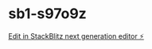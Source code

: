 # sb1-s97o9z

[Edit in StackBlitz next generation editor ⚡️](https://stackblitz.com/~/github.com/YashMakan/sb1-s97o9z)